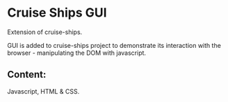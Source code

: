 # Cruise Ships GUI

Extension of cruise-ships.

GUI is added to cruise-ships project to demonstrate its interaction with the browser - manipulating the DOM with javascript.

## Content: 
Javascript, HTML & CSS.
